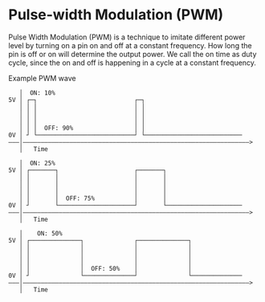 # Pulse-width Modulation (PWM)

Pulse Width Modulation (PWM) is a technique to imitate different power level by turning on a pin on and off at a constant frequency. How long the pin is off or on will determine the output power. We call the on time as duty cycle, since the on and off is happening in a cycle at a constant frequency.

Example PWM wave

```
   │  ON: 10%
5V │ ┌─┐                           ┌─┐
   │ │ │                           │ │
   │ │ │                           │ │
   │ │ │                           │ │
   │ │ │  OFF: 90%                 │ │
0V │ ┘ └───────────────────────────┘ └───────────────────────────
–––│–––––––––––––––––––––––––––––––––––––––––––––––––––––––––––––––>
   │   Time
```

```
   │  ON: 25%
5V │ ┌───────┐                     ┌───────┐
   │ │       │                     │       │
   │ │       │                     │       │
   │ │       │                     │       │
   │ │       │  OFF: 75%           │       │
0V │ ┘       └─────────────────────┘       └─────────────────────
–––│–––––––––––––––––––––––––––––––––––––––––––––––––––––––––––––––>
   │   Time
```

```
   │    ON: 50%
5V │ ┌──────────────┐              ┌──────────────┐
   │ │              │              │              │
   │ │              │              │              │
   │ │              │              │              │
   │ │              │  OFF: 50%    │              │
0V │ ┘              └──────────────┘              └──────────────
–––│–––––––––––––––––––––––––––––––––––––––––––––––––––––––––––––––>
   │   Time
```
